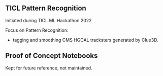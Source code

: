 ## TICL Pattern Recognition

Initiated during TICL ML Hackathon 2022

Focus on Pattern Recognition:
- tagging and smoothing CMS HGCAL tracksters generated by Clue3D.

## Proof of Concept Notebooks

Kept for future reference, not maintained.